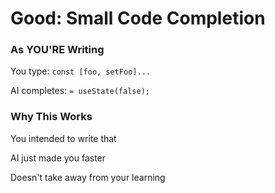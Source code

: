 # Good: Small Code Completion

<div class="two-cols">

<FeatureCard v-click>

### As YOU'RE Writing

You type: `const [foo, setFoo]...`

AI completes: `= useState(false);`

</FeatureCard>

<FeatureCard v-click>

### Why This Works

You intended to write that

AI just made you faster

Doesn't take away from your learning

</FeatureCard>

</div>

